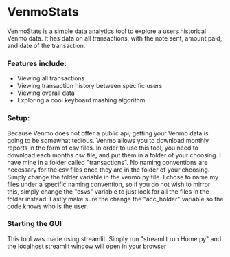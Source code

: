 # VenmoStats
VenmoStats is a simple data analytics tool to explore a users historical
Venmo data. It has data on all transactions, with the note sent, amount paid, and date of the transaction.

### Features include:
- Viewing all transactions
- Viewing transaction history between specific users
- Viewing overall data
- Exploring a cool keyboard mashing algorithm

### Setup:
Because Venmo does not offer a public api, getting your Venmo data is going to 
be somewhat tedious. Venmo allows you to download monthly reports in the form of csv files.
In order to use this tool, you need to download each months csv file, and put them in a folder
of your choosing. I have mine in a folder called "transactions". No naming conventions are necessary for the 
csv files once they are in the folder of your choosing. Simply change the folder variable in the venmo.py
file. I chose to name my files under a specific naming convention, so if you do not wish to mirror this, simply change the
"csvs" variable to just look for all the files in the folder instead. Lastly make sure the change the "acc_holder" variable
so the code knows who is the user. 

### Starting the GUI
This tool was made using streamlit. Simply run "streamlit run Home.py" and the localhost streamlit 
window will open in your browser




